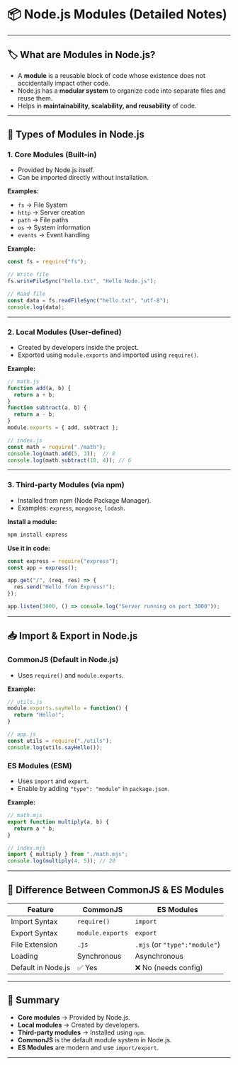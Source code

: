 
# 📦 Node.js Modules (Detailed Notes)

---

## 🏷️ What are Modules in Node.js?
- A **module** is a reusable block of code whose existence does not accidentally impact other code.  
- Node.js has a **modular system** to organize code into separate files and reuse them.  
- Helps in **maintainability, scalability, and reusability** of code.

---

## 📂 Types of Modules in Node.js

### 1. Core Modules (Built-in)
- Provided by Node.js itself.  
- Can be imported directly without installation.  

**Examples:**
- `fs` → File System
- `http` → Server creation
- `path` → File paths
- `os` → System information
- `events` → Event handling  

**Example:**
```js
const fs = require("fs");

// Write file
fs.writeFileSync("hello.txt", "Hello Node.js");

// Read file
const data = fs.readFileSync("hello.txt", "utf-8");
console.log(data);
```

---

### 2. Local Modules (User-defined)
- Created by developers inside the project.  
- Exported using `module.exports` and imported using `require()`.  

**Example:**  
```js
// math.js
function add(a, b) {
  return a + b;
}
function subtract(a, b) {
  return a - b;
}
module.exports = { add, subtract };

// index.js
const math = require("./math");
console.log(math.add(5, 3));  // 8
console.log(math.subtract(10, 4)); // 6
```

---

### 3. Third-party Modules (via npm)
- Installed from npm (Node Package Manager).  
- Examples: `express`, `mongoose`, `lodash`.  

**Install a module:**  
```bash
npm install express
```

**Use it in code:**  
```js
const express = require("express");
const app = express();

app.get("/", (req, res) => {
  res.send("Hello from Express!");
});

app.listen(3000, () => console.log("Server running on port 3000"));
```

---

## 📥 Import & Export in Node.js

### CommonJS (Default in Node.js)
- Uses `require()` and `module.exports`.  

**Example:**  
```js
// utils.js
module.exports.sayHello = function() {
  return "Hello!";
}

// app.js
const utils = require("./utils");
console.log(utils.sayHello());
```

### ES Modules (ESM)
- Uses `import` and `export`.  
- Enable by adding `"type": "module"` in `package.json`.  

**Example:**  
```js
// math.mjs
export function multiply(a, b) {
  return a * b;
}

// index.mjs
import { multiply } from "./math.mjs";
console.log(multiply(4, 5)); // 20
```

---

## 🔄 Difference Between CommonJS & ES Modules

| Feature             | CommonJS          | ES Modules |
|---------------------|------------------|------------|
| Import Syntax       | `require()`       | `import`   |
| Export Syntax       | `module.exports`  | `export`   |
| File Extension      | `.js`             | `.mjs` (or `"type":"module"`) |
| Loading             | Synchronous       | Asynchronous |
| Default in Node.js  | ✅ Yes             | ❌ No (needs config) |

---

## 📑 Summary
- **Core modules** → Provided by Node.js.  
- **Local modules** → Created by developers.  
- **Third-party modules** → Installed using `npm`.  
- **CommonJS** is the default module system in Node.js.  
- **ES Modules** are modern and use `import/export`.  

---

